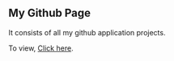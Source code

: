 ## My Github Page

It consists of all my github application projects.

To view, [Click here](https://aishwarya-venkatraman.github.io/).